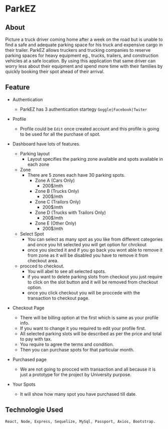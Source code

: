# ParkEZ

## About

Picture a truck driver coming home after a week on the road but is unable to find a safe and adequate parking space for his truck and expensive cargo in their trailer. ParkEZ allows truckers and trucking companies to reserve parking spaces for heavy equipment eg., trucks, trailers, and construction vehicles at a safe location. By using this application that same driver can worry less about their equipment and spend more time with their families by quickly booking their spot ahead of their arrival.

## Feature

- Authentication
    - ParkEZ has 3 authentication startegy ```Goggle|Facebook|Twiter```

- Profile
    - Profile could be ```Edit``` once created account and this profile is going to be used for all the purchase of spot.

- Dashboard have lots of features.
    - Parking layout
        - Layout specifies the parking zone available and spots available in each zone
    - Zone 
        - There are 5 zones each have 30 parking spots.
            - Zone A (Cars Only)
                - 200$/mth
             - Zone B (Trucks Only)
                - 200$/mth
             - Zone C (Trailors Only)
                - 200$/mth
             - Zone D (Trucks with Trailors Only)
                - 200$/mth
             - Zone E (Other Only)
                - 200$/mth
    - Select Spot
        - You can select as many spot as you like from different categories and once you hit selected you will get option for chrckout
        - once you slected it and if you go back you wont able to remove it from zone as it will be disabled you have to remove it from checkout area.
    - procced to checkout.
        - You will abel to see all selected spots.
        - if you want to delete parking slots from checkout you just require to click on the slot button and it will be removed from checkout option.
        - once you click checkout you will be proccede with the transaction to checkout page.
- Checkout Page
    - There will be billing option at the first which is same as your profile info.
    - If you want to change it you required to edit your profile first.
    - All selected parking slots will be described as per the price and total to pay with tax.
    - You require to agree the terms and condition.
    - Then you can purchase spots for that particular month.
- Purchased page
    - We are not going to procced with transaction and all because it is just a prototype for the project by University purpose.
- Your Spots
    - It will show how many spot you have purchased till date.

## Technologie Used
    React, Node, Express, Sequelize, MySql, Passport, Axios, Bootstrap.